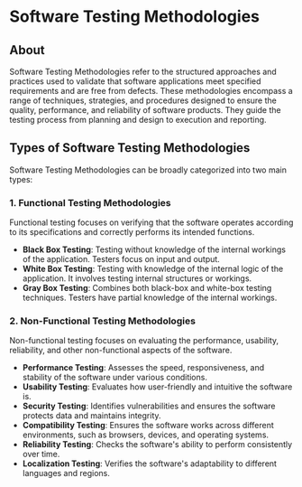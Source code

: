 # Software Testing Methodologies

## About

Software Testing Methodologies refer to the structured approaches and practices used to validate that software applications meet specified requirements and are free from defects. These methodologies encompass a range of techniques, strategies, and procedures designed to ensure the quality, performance, and reliability of software products. They guide the testing process from planning and design to execution and reporting.

## Types of Software Testing Methodologies

Software Testing Methodologies can be broadly categorized into two main types:

### **1. Functional Testing Methodologies**

Functional testing focuses on verifying that the software operates according to its specifications and correctly performs its intended functions.

* **Black Box Testing**: Testing without knowledge of the internal workings of the application. Testers focus on input and output.
* **White Box Testing**: Testing with knowledge of the internal logic of the application. It involves testing internal structures or workings.
* **Gray Box Testing**: Combines both black-box and white-box testing techniques. Testers have partial knowledge of the internal workings.

### **2. Non-Functional Testing Methodologies**

Non-functional testing focuses on evaluating the performance, usability, reliability, and other non-functional aspects of the software.

* **Performance Testing**: Assesses the speed, responsiveness, and stability of the software under various conditions.
* **Usability Testing**: Evaluates how user-friendly and intuitive the software is.
* **Security Testing**: Identifies vulnerabilities and ensures the software protects data and maintains integrity.
* **Compatibility Testing**: Ensures the software works across different environments, such as browsers, devices, and operating systems.
* **Reliability Testing**: Checks the software's ability to perform consistently over time.
* **Localization Testing**: Verifies the software's adaptability to different languages and regions.
